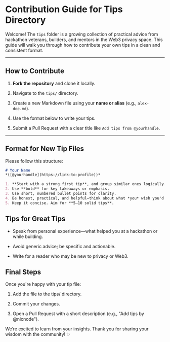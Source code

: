 # Contribution Guide for Tips Directory

Welcome! The `tips` folder is a growing collection of practical advice from hackathon veterans, builders, and mentors in the Web3 privacy space. This guide will walk you through how to contribute your own tips in a clean and consistent format.

---

## How to Contribute

1. **Fork the repository** and clone it locally.

2. Navigate to the `tips/` directory.

3. Create a new Markdown file using your **name or alias** (e.g., `alex-doe.md`).

4. Use the format below to write your tips.

5. Submit a Pull Request with a clear title like `Add tips from @yourhandle`.

---

## Format for New Tip Files

Please follow this structure:

```md
# Your Name  
*([@yourhandle](https://link-to-profile))*  

1. **Start with a strong first tip**, and group similar ones logically.
2. Use **bold** for key takeaways or emphasis.
3. Use short, numbered bullet points for clarity.
4. Be honest, practical, and helpful—think about what *you* wish you'd known.
5. Keep it concise. Aim for **5–10 solid tips**.
```

## Tips for Great Tips

- Speak from personal experience—what helped you at a hackathon or while building.

- Avoid generic advice; be specific and actionable.

- Write for a reader who may be new to privacy or Web3.

## Final Steps

Once you're happy with your tip file:

1. Add the file to the tips/ directory.

2. Commit your changes.

3. Open a Pull Request with a short description (e.g., "Add tips by @nicnode").

We’re excited to learn from your insights. Thank you for sharing your wisdom with the community! ✨
